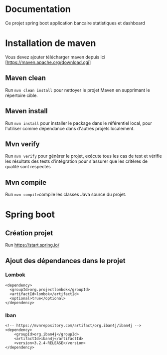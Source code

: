 # Documentation
Ce projet spring boot application bancaire statistiques et dashboard

# Installation de maven
Vous devez ajouter télécharger maven depuis ici [https://maven.apache.org/download.cgi]

## Maven clean

Run `mvn clean install` pour nettoyer le projet Maven en supprimant le répertoire cible.

## Maven install

Run `mvn install`  pour installer le package dans le référentiel local, pour l'utiliser comme dépendance dans d'autres projets localement.

## Mvn verify

Run `mvn verify` pour génèrer le projet, exécute tous les cas de test et vérifie les résultats des tests d'intégration pour s'assurer que les critères de qualité sont respectés 

## Mvn compile
Run `mvn compile`compile les classes Java source du projet.
# Spring boot 
## Création projet 
Run https://start.spring.io/
## Ajout des dépendances dans le projet
### Lombok
````  
<dependency>
  <groupId>org.projectlombok</groupId>
  <artifactId>lombok</artifactId>
  <optional>true</optional>
</dependency>
`````
### Iban
``````
<!-- https://mvnrepository.com/artifact/org.iban4j/iban4j -->
<dependency>
    <groupId>org.iban4j</groupId>
    <artifactId>iban4j</artifactId>
    <version>3.2.4-RELEASE</version>
</dependency>
``````